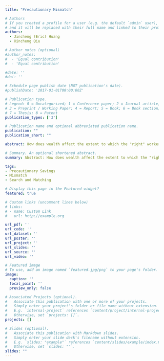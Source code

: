 ```yaml
---
title: "Precautionary Mismatch"

# Authors
# If you created a profile for a user (e.g. the default `admin` user), write the username (folder name) here
# and it will be replaced with their full name and linked to their profile.
authors:
  - Jincheng (Eric) Huang
  - Xincheng Qiu

# Author notes (optional)
#author_notes:
#  - 'Equal contribution'
#  - 'Equal contribution'

#date: ''
#doi: ''

# Schedule page publish date (NOT publication's date).
#publishDate: '2017-01-01T00:00:00Z'

# Publication type.
# Legend: 0 = Uncategorized; 1 = Conference paper; 2 = Journal article;
# 3 = Preprint / Working Paper; 4 = Report; 5 = Book; 6 = Book section;
# 7 = Thesis; 8 = Patent
publication_types: ['3']

# Publication name and optional abbreviated publication name.
publication: ""
publication_short: ""

abstract: How does wealth affect the extent to which the "right" workers are matched with the "right" jobs? Using the NLSY79 and O*NET, we document that wealth-poor workers are more mismatched with their jobs. We develop a model featuring worker and firm heterogeneity, search frictions, and incomplete markets. Workers and firms jointly face a trade-off between the speed and payoff of forming a match. A lack of wealth induces workers to trade off wages for finding a job faster due to precautionary motives, which in turn gives a wider range of firms the incentive to match. We refer to this phenomenon as "precautionary mismatch" and show that it leads to substantial within-type earnings and productivity gaps between the wealth-rich and the wealth-poor, especially among high-skilled workers. We estimate that total output would be 3% higher in the US if all employed workers were allocated to the right jobs. In a quantitative experiment, we find that wealth transfers from incumbent workers to young labor market entrants reduce within-type earnings and productivity inequality, improve sorting, and enhance labor productivity. Most of the productivity increase comes from reduced under-employment of high-skilled workers.

# Summary. An optional shortened abstract.
summary: Abstract: How does wealth affect the extent to which the "right" workers are matched with the "right" jobs? Using the NLSY79 and O*NET, we document that wealth-poor workers are more mismatched with their jobs. We develop a model featuring worker and firm heterogeneity, search frictions, and incomplete markets. Workers and firms jointly face a trade-off between the speed and payoff of forming a match. A lack of wealth induces workers to trade off wages for finding a job faster due to precautionary motives, which in turn gives a wider range of firms the incentive to match. We refer to this phenomenon as "precautionary mismatch" and show that it leads to substantial within-type earnings and productivity gaps between the wealth-rich and the wealth-poor, especially among high-skilled workers. We estimate that total output would be 3% higher in the US if all employed workers were allocated to the right jobs. In a quantitative experiment, we find that wealth transfers from incumbent workers to young labor market entrants reduce within-type earnings and productivity inequality, improve sorting, and enhance labor productivity. Most of the productivity increase comes from reduced under-employment of high-skilled workers.

tags:
- Precautionary Savings
- Mismatch
- Search and Matching

# Display this page in the Featured widget?
featured: true

# Custom links (uncomment lines below)
# links:
# - name: Custom Link
#   url: http://example.org

url_pdf: ''
url_code: ''
url_dataset: ''
url_poster: ''
url_project: ''
url_slides: ''
url_source: ''
url_video: ''

# Featured image
# To use, add an image named `featured.jpg/png` to your page's folder.
image:
  caption: ''
  focal_point: ''
  preview_only: false

# Associated Projects (optional).
#   Associate this publication with one or more of your projects.
#   Simply enter your project's folder or file name without extension.
#   E.g. `internal-project` references `content/project/internal-project/index.md`.
#   Otherwise, set `projects: []`.
projects: []

# Slides (optional).
#   Associate this publication with Markdown slides.
#   Simply enter your slide deck's filename without extension.
#   E.g. `slides: "example"` references `content/slides/example/index.md`.
#   Otherwise, set `slides: ""`.
slides: ""
---
```

